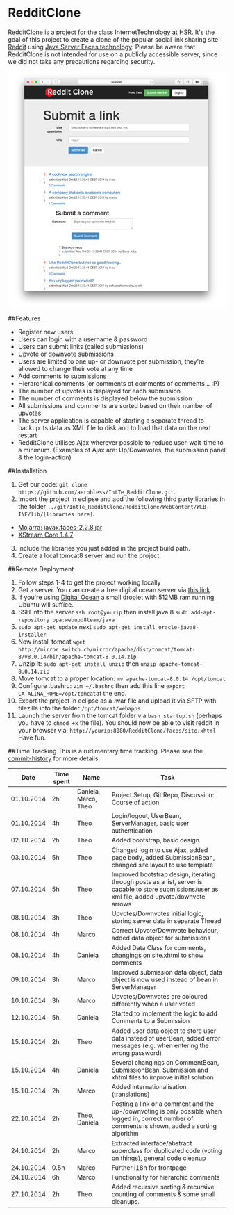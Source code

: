 RedditClone
=================
RedditClone is a project for the class InternetTechnology at [HSR](http://www.hsr.ch). It's the goal of this project to create a clone of the popular social link sharing site [Reddit](http://reddit.com) using [Java Server Faces technology](https://javaserverfaces.java.net/). Please be aware that RedditClone is not intended for use on a publicly accessible server, since we did not take any precautions regarding security.

<img src="https://raw.githubusercontent.com/aerobless/IntTe_RedditClone/master/screenshots/scr02.png" alt="Screenshot">

##Features
 + Register new users
 + Users can login with a username & password
 + Users can submit links (called submissions)
 + Upvote or downvote submissions
 + Users are limited to one up- or downvote per submission, they're allowed to change their vote at any time
 + Add comments to submissions
 + Hierarchical comments (or comments of comments of comments .. :P)
 + The number of upvotes is displayed for each submission
 + The number of comments is displayed below the submission
 + All submissions and comments are sorted based on their number of upvotes
 + The server application is capable of starting a separate thread to backup its data as XML file to disk and to load that data on the next restart
 + RedditClone utilises Ajax wherever possible to reduce user-wait-time to a minimum. (Examples of Ajax are: Up/Downvotes, the submission panel & the login-action)
 
##Installation
1. Get our code: `git clone https://github.com/aerobless/IntTe_RedditClone.git`.
2. Import the project in eclipse and add the following third party libraries in the folder `../git/IntTe_RedditClone/RedditClone/WebContent/WEB-INF/lib/[libraries here]`.

  + [Mojarra: javax.faces-2.2.8.jar](https://javaserverfaces.java.net/)
  + [XStream Core 1.4.7](http://xstream.codehaus.org/download.html)

3. Include the libraries you just added in the project build path.
4. Create a local tomcat8 server and run the project.

##Remote Deployment
1. Follow steps 1-4 to get the project working locally
2. Get a server. You can create a free digital ocean server via [this link](https://www.digitalocean.com/?refcode=3c6fcdd7f9f2).
3. If you're using [Digital Ocean](https://www.digitalocean.com/?refcode=3c6fcdd7f9f2) a small droplet with 512MB ram running Ubuntu will suffice.
4. SSH into the server `ssh root@yourip` then install java 8 `sudo add-apt-repository ppa:webupd8team/java`
5. `sudo apt-get update` next `sudo apt-get install oracle-java8-installer`
6. Now install tomcat `wget http://mirror.switch.ch/mirror/apache/dist/tomcat/tomcat-8/v8.0.14/bin/apache-tomcat-8.0.14.zip`
7. Unzip it: `sudo apt-get install unzip` then `unzip apache-tomcat-8.0.14.zip`
8. Move tomcat to a proper location: `mv apache-tomcat-8.0.14 /opt/tomcat`
9. Configure .bashrc: `vim ~/.bashrc` then add this line `export CATALINA_HOME=/opt/tomcat`at the end.
10. Export the project in eclipse as a .war file and upload it via SFTP with filezilla into the folder `/opt/tomcat/webapps`
11. Launch the server from the tomcat folder via `bash startup.sh` (perhaps you have to `chmod +x` the file). You should now be able to visit reddit in your browser via: `http://yourip:8080/RedditClone/faces/site.xhtml` Have fun.

##Time Tracking
This is a rudimentary time tracking. Please see the [commit-history](https://github.com/aerobless/IntTe_RedditClone/commits/master) for more details.

|Date | Time spent | Name | Task |
|-----|------------|------|------|
|01.10.2014 | 2h  | Daniela, Marco, Theo  | Project Setup, Git Repo, Discussion: Course of action  |
|01.10.2014 | 4h  | Theo  | Login/logout, UserBean, ServerManager, basic user authentication |
|02.10.2014 | 2h  | Theo  | Added bootstrap, basic design |
|03.10.2014 | 5h  | Theo  | Changed login to use Ajax, added page body, added SubmissionBean, changed site layout to use template |
|07.10.2014 | 5h  | Theo  | Improved bootstrap design, iterating through posts as a list, server is capable to store submissions/user as xml file, added upvote/downvote arrows |
|08.10.2014 | 3h  | Theo  | Upvotes/Downvotes initial logic, storing server data in separate Thread |
|08.10.2014 | 4h  | Marco | Correct Upvote/Downvote behaviour, added data object for submissions |
|08.10.2014 | 4h  | Daniela | Added Data Class for comments, changings on site.xhtml to show comments |
|09.10.2014 | 3h  | Marco | Improved submission data object, data object is now used instead of bean in ServerManager |
|10.10.2014 | 3h  | Marco | Upvotes/Downvotes are coloured differently when a user voted |
|12.10.2014 | 5h  | Daniela | Started to implement the logic to add Comments to a Submission |
|15.10.2014 | 2h  | Theo  | Added user data object to store user data instead of userBean, added error messages (e.g. when entering the wrong password)|
|15.10.2014 | 4h  | Daniela | Several changings on CommentBean, SubmissionBean, Submission and xhtml files to improve initial solution |
|15.10.2014 | 2h  | Marco | Added internationalisation (translations) |
|22.10.2014 | 2h  | Theo, Daniela | Posting a link or a comment and the up-/downvoting is only possible when logged in, correct number of comments is shown, added a sorting algorithm |
|24.10.2014 | 2h  | Marco | Extracted interface/abstract superclass for duplicated code (voting on things), general code cleanup |
|24.10.2014 | 0.5h| Marco | Further i18n for frontpage |
|24.10.2014 | 6h  | Marco | Functionality for hierarchic comments  |
|27.10.2014 | 2h  | Theo  | Added recursive sorting & recursive counting of comments & some small cleanups. |
